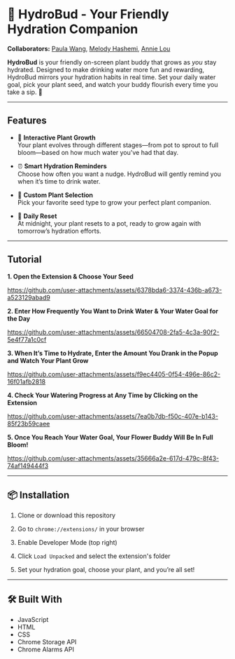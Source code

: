 # 🌱 HydroBud - Your Friendly Hydration Companion

**Collaborators:** <a href="https://github.com/paulatwang" target="_blank">Paula Wang</a>, <a href="https://github.com/melodyhashemi" target="_blank">Melody Hashemi</a>, <a href="https://github.com/annielouu" target="_blank">Annie Lou</a>  

**HydroBud** is your friendly on-screen plant buddy that grows as *you* stay hydrated. Designed to make drinking water more fun and rewarding, HydroBud mirrors your hydration habits in real time. Set your daily water goal, pick your plant seed, and watch your buddy flourish every time you take a sip. 🌸

---
## Features

- 🌼 **Interactive Plant Growth**  
  Your plant evolves through different stages—from pot to sprout to full bloom—based on how much water you've had that day.

- ⏰ **Smart Hydration Reminders**  
  Choose how often you want a nudge. HydroBud will gently remind you when it’s time to drink water.

- 🌿 **Custom Plant Selection**  
  Pick your favorite seed type to grow your perfect plant companion.

- 📅 **Daily Reset**  
  At midnight, your plant resets to a pot, ready to grow again with tomorrow’s hydration efforts.

---
## Tutorial
**1. Open the Extension & Choose Your Seed**

https://github.com/user-attachments/assets/6378bda6-3374-436b-a673-a523129abad9

**2. Enter How Frequently You Want to Drink Water & Your Water Goal for the Day**

https://github.com/user-attachments/assets/66504708-2fa5-4c3a-90f2-5e4f77a1c0cf

**3. When It’s Time to Hydrate, Enter the Amount You Drank in the Popup and Watch Your Plant Grow**

https://github.com/user-attachments/assets/f9ec4405-0f54-496e-86c2-16f01afb2818

**4. Check Your Watering Progress at Any Time by Clicking on the Extension**

https://github.com/user-attachments/assets/7ea0b7db-f50c-407e-b143-85f23b59caee

**5. Once You Reach Your Water Goal, Your Flower Buddy Will Be In Full Bloom!**

https://github.com/user-attachments/assets/35666a2e-617d-479c-8f43-74af149444f3


---
## 📦 Installation
1. Clone or download this repository

2. Go to `chrome://extensions/` in your browser

3. Enable Developer Mode (top right)

4. Click `Load Unpacked` and select the extension's folder

5. Set your hydration goal, choose your plant, and you’re all set!

---
## 🛠️ Built With
- JavaScript
- HTML
- CSS
- Chrome Storage API
- Chrome Alarms API












